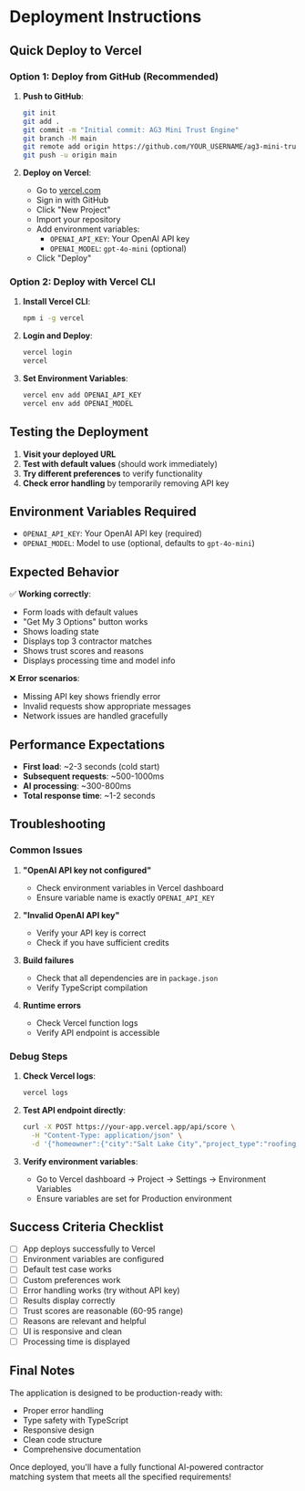 # Deployment Instructions

## Quick Deploy to Vercel

### Option 1: Deploy from GitHub (Recommended)

1. **Push to GitHub**:
   ```bash
   git init
   git add .
   git commit -m "Initial commit: AG3 Mini Trust Engine"
   git branch -M main
   git remote add origin https://github.com/YOUR_USERNAME/ag3-mini-trust-engine.git
   git push -u origin main
   ```

2. **Deploy on Vercel**:
   - Go to [vercel.com](https://vercel.com)
   - Sign in with GitHub
   - Click "New Project"
   - Import your repository
   - Add environment variables:
     - `OPENAI_API_KEY`: Your OpenAI API key
     - `OPENAI_MODEL`: `gpt-4o-mini` (optional)
   - Click "Deploy"

### Option 2: Deploy with Vercel CLI

1. **Install Vercel CLI**:
   ```bash
   npm i -g vercel
   ```

2. **Login and Deploy**:
   ```bash
   vercel login
   vercel
   ```

3. **Set Environment Variables**:
   ```bash
   vercel env add OPENAI_API_KEY
   vercel env add OPENAI_MODEL
   ```

## Testing the Deployment

1. **Visit your deployed URL**
2. **Test with default values** (should work immediately)
3. **Try different preferences** to verify functionality
4. **Check error handling** by temporarily removing API key

## Environment Variables Required

- `OPENAI_API_KEY`: Your OpenAI API key (required)
- `OPENAI_MODEL`: Model to use (optional, defaults to `gpt-4o-mini`)

## Expected Behavior

✅ **Working correctly**:
- Form loads with default values
- "Get My 3 Options" button works
- Shows loading state
- Displays top 3 contractor matches
- Shows trust scores and reasons
- Displays processing time and model info

❌ **Error scenarios**:
- Missing API key shows friendly error
- Invalid requests show appropriate messages
- Network issues are handled gracefully

## Performance Expectations

- **First load**: ~2-3 seconds (cold start)
- **Subsequent requests**: ~500-1000ms
- **AI processing**: ~300-800ms
- **Total response time**: ~1-2 seconds

## Troubleshooting

### Common Issues

1. **"OpenAI API key not configured"**
   - Check environment variables in Vercel dashboard
   - Ensure variable name is exactly `OPENAI_API_KEY`

2. **"Invalid OpenAI API key"**
   - Verify your API key is correct
   - Check if you have sufficient credits

3. **Build failures**
   - Check that all dependencies are in `package.json`
   - Verify TypeScript compilation

4. **Runtime errors**
   - Check Vercel function logs
   - Verify API endpoint is accessible

### Debug Steps

1. **Check Vercel logs**:
   ```bash
   vercel logs
   ```

2. **Test API endpoint directly**:
   ```bash
   curl -X POST https://your-app.vercel.app/api/score \
     -H "Content-Type: application/json" \
     -d '{"homeowner":{"city":"Salt Lake City","project_type":"roofing","notes":"test","weights":{"experience":0.4,"reviews":0.25,"rating":0.2,"price":0.1,"speed":0.05}},"contractors":[...]}'
   ```

3. **Verify environment variables**:
   - Go to Vercel dashboard → Project → Settings → Environment Variables
   - Ensure variables are set for Production environment

## Success Criteria Checklist

- [ ] App deploys successfully to Vercel
- [ ] Environment variables are configured
- [ ] Default test case works
- [ ] Custom preferences work
- [ ] Error handling works (try without API key)
- [ ] Results display correctly
- [ ] Trust scores are reasonable (60-95 range)
- [ ] Reasons are relevant and helpful
- [ ] UI is responsive and clean
- [ ] Processing time is displayed

## Final Notes

The application is designed to be production-ready with:
- Proper error handling
- Type safety with TypeScript
- Responsive design
- Clean code structure
- Comprehensive documentation

Once deployed, you'll have a fully functional AI-powered contractor matching system that meets all the specified requirements!
